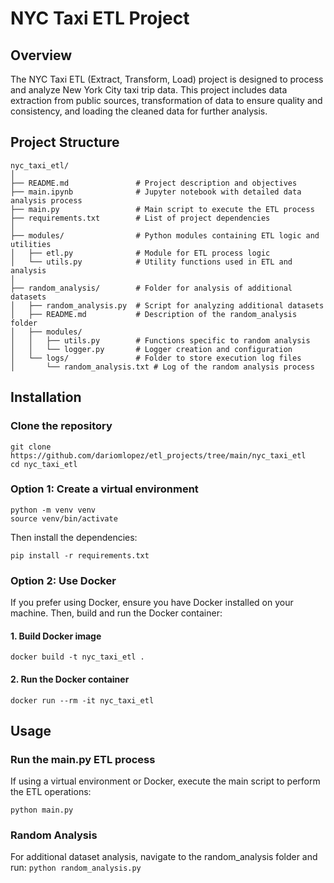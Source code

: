 # NYC Taxi ETL Project

## Overview

The NYC Taxi ETL (Extract, Transform, Load) project is designed to process and analyze New York City taxi trip data. This project includes data extraction from public sources, transformation of data to ensure quality and consistency, and loading the cleaned data for further analysis.

## Project Structure

```plaintext
nyc_taxi_etl/
│
├── README.md               # Project description and objectives
├── main.ipynb              # Jupyter notebook with detailed data analysis process
├── main.py                 # Main script to execute the ETL process
├── requirements.txt        # List of project dependencies
│
├── modules/                # Python modules containing ETL logic and utilities
│   ├── etl.py              # Module for ETL process logic
│   └── utils.py            # Utility functions used in ETL and analysis
│
├── random_analysis/        # Folder for analysis of additional datasets
│   ├── random_analysis.py  # Script for analyzing additional datasets
│   ├── README.md           # Description of the random_analysis folder
│   ├── modules/
│   │   ├── utils.py        # Functions specific to random analysis
│   │   └── logger.py       # Logger creation and configuration
│   └── logs/               # Folder to store execution log files
│       └── random_analysis.txt # Log of the random analysis process
```
## Installation
### Clone the repository

```
git clone https://github.com/dariomlopez/etl_projects/tree/main/nyc_taxi_etl
cd nyc_taxi_etl
```
### Option 1: Create a virtual environment 
```
python -m venv venv
source venv/bin/activate
```
Then install the dependencies: 
```
pip install -r requirements.txt
```
### Option 2: Use Docker 
If you prefer using Docker, ensure you have Docker installed on your machine. Then, build and run the Docker container:
#### 1. Build Docker image 
```
docker build -t nyc_taxi_etl .
```
#### 2. Run the Docker container
```
docker run --rm -it nyc_taxi_etl
```

## Usage
### Run the main.py ETL process
If using a virtual environment or Docker, execute the main script to perform the ETL operations:
```
python main.py
```
### Random Analysis
For additional dataset analysis, navigate to the random_analysis folder and run:
```python random_analysis.py```
